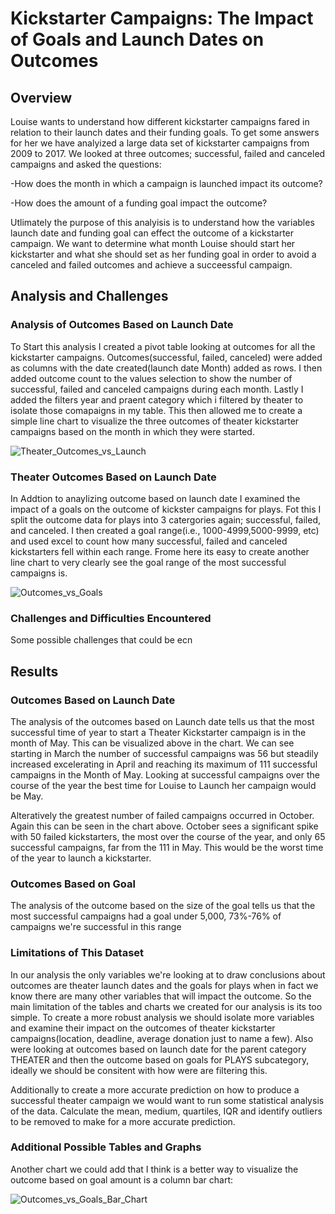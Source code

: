  # Kickstarter Campaigns: The Impact of Goals and Launch Dates on Outcomes
## Overview
Louise wants to understand how different kickstarter campaigns fared in relation to their launch dates and their funding goals. To get some answers for her we have analyized a large data set of kickstarter campaigns from 2009 to 2017. We looked at three outcomes; successful, failed and canceled campaigns and asked the questions:

-How does the month in which a campaign is launched impact its outcome?

-How does the amount of a funding goal impact the outcome?

Utlimately the purpose of this analyisis is to understand how the variables launch date and funding goal can effect the outcome of a kickstarter campaign. We want to determine what month Louise should start her kickstarter and what she should set as her funding goal in order to avoid a canceled and failed outcomes and achieve a succeessful campaign.

## Analysis and Challenges
### Analysis of Outcomes Based on Launch Date

To Start this analysis I created a pivot table looking at outcomes for all the kickstarter campaigns. Outcomes(successful, failed, canceled) were added as columns with the date created(launch date Month) added as rows.  I then added outcome count to the values selection to show the number of successful, failed and canceled campaigns during each month. Lastly I added the filters year and praent category which i filtered by theater to isolate those comapaigns in my table.  This then allowed me to create a simple line chart to visualize the three outcomes of theater kickstarter campaigns based on the month in which they were started.

![Theater_Outcomes_vs_Launch](https://user-images.githubusercontent.com/107006216/174694856-8be84735-1f23-47b5-bf8e-69c918642b14.png)


### Theater Outcomes Based on Launch Date

In Addtion to anaylizing outcome based on launch date I examined the impact of a goals on the outcome of kickster campaigns for plays. Fot this I split the outcome data for plays into 3 catergories again; successful, failed, and canceled.  I then created a goal range(i.e., 1000-4999,5000-9999, etc) and used excel to count how many successful, failed and canceled kickstarters fell within each range. Frome here its easy to create another line chart to very clearly see the goal range of the most successful campaigns is.

![Outcomes_vs_Goals](https://user-images.githubusercontent.com/107006216/174694864-618e25cc-197d-483a-82a2-8162a8785b3a.png)

### Challenges and Difficulties Encountered

Some possible challenges that could be ecn

## Results
### Outcomes Based on Launch Date
The analysis of the outcomes based on Launch date tells us that the most successful time of year to start a Theater Kickstarter campaign is in the month of May. This  can be visualized above in the chart.  We can see starting in March the number of successful campaigns was 56 but steadily increased excelerating in April and reaching its maximum of 111 successful campaigns in the Month of May. Looking at successful campaigns over the course of the year the best time for Louise to Launch her campaign would be May. 

Alteratively the greatest number of failed campaigns occurred in October.  Again this can be seen in the chart above. October sees a significant spike with 50 failed kickstarters, the most over the course of the year, and only 65 successful campaigns, far from the 111 in May.  This would be the worst time of the year to launch a kickstarter. 

### Outcomes Based on Goal
The analysis of the outcome based on the size of the goal tells us that the most successful campaigns had a goal under 5,000, 73%-76% of campaigns we're successful in this range 

### Limitations of This Dataset
In our analysis the only variables we're looking at to draw conclusions about outcomes are theater launch dates and the goals for plays when in fact we know there are many other variables that will impact the outcome. So the main limitation of the tables and charts we created for our analysis is its too simple. To create a more robust analysis we should isolate more variables and examine their impact on the outcomes of theater kickstarter campaigns(location, deadline, average donation just to name a few). Also were looking at outcomes based on launch date for the parent category THEATER and then the outcome based on goals for PLAYS subcategory, ideally we should be consitent with how were are filtering this. 

Additionally to create a more accurate prediction on how to produce a successful theater campaign we would want to run some statistical analysis of the data. Calculate the mean, medium, quartiles, IQR and identify outliers to be removed to make for a more accurate prediction.

### Additional Possible Tables and Graphs

Another chart we could add that I think is a better way to visualize the outcome based on goal amount is a column bar chart:

![Outcomes_vs_Goals_Bar_Chart](https://user-images.githubusercontent.com/107006216/175422846-04bd9e15-d187-453d-b012-166b8da8b06a.png)









